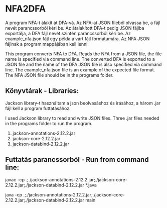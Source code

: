 # NFA2DFA

A program NFA-t álakít át DFA-vá. Az NFA-at JSON fileból olvassa be, a fájl nevét parancssorból kéri be. Az átalakított DFA-t pedig JSON fájlba exportálja, a DFA fájl nevét szintén parancssorból kéri be. Az example_nfa.json fájl egy példa a várt fájl formátumára. Az NFA JSON fájlnak a program mappájában kell lenni.

This program converts NFA to DFA. Reads the NFA from a JSON file, the file name is specified via command line. The converted DFA is exported to a JSON file and the name of the DFA JSON file is also specified via command line. The example_nfa.json file is an example of the expected file format. The NFA JSON file should be in the programs folder. 

## Könyvtárak - Libraries:

Jackson library-t használtam a json beolvasáshoz és írásához, a három .jar fájl kell a program futtatásához. 

I used Jackson library to read and write JSON files. Three .jar files needed in the programs folder to run the program.

1. jackson-annotations-2.12.2.jar
2. jackson-core-2.12.2.jar
3. jackson-databind-2.12.2.jar

## Futtatás parancssorból - Run from command line: 

 javac -cp .;./jackson-annotations-2.12.2.jar;./jackson-core-2.12.2.jar;./jackson-databind-2.12.2.jar *.java

 java -cp .;./jackson-annotations-2.12.2.jar;./jackson-core-2.12.2.jar;./jackson-databind-2.12.2.jar main
